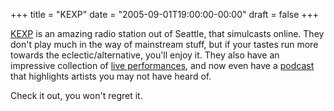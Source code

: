 +++
title = "KEXP"
date = "2005-09-01T19:00:00-00:00"
draft = false
+++

[KEXP](http://www.kexp.org) is an amazing radio station out of Seattle,
that simulcasts online. They don't play much in the way of mainstream
stuff, but if your tastes run more towards the eclectic/alternative,
you'll enjoy it. They also have an impressive collection of [live
performances](http://www.kexp.org/aspnet_client/live.asp), and now even
have a [podcast](http://www.kexp.org/podcasting.asp) that highlights
artists you may not have heard of.

Check it out, you won't regret it.

